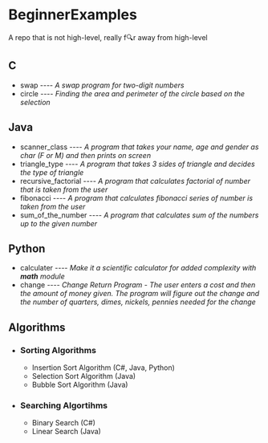 # BeginnerExamples
A repo that is not high-level, really f:mag:r away from high-level

## C
* swap ---- _A swap program for two-digit numbers_
* circle ---- _Finding the area and perimeter of the circle based on the selection_

## Java
* scanner_class ---- _A program that takes your name, age and gender as char (F or M) and then prints on screen_
* triangle_type ---- _A program that takes 3 sides of triangle and decides the type of triangle_
* recursive_factorial ---- _A program that calculates factorial of number that is taken from the user_
* fibonacci ---- _A program that calculates fibonacci series of number is taken from the user_
* sum_of_the_number ---- _A program that calculates sum of the numbers up to the given number_

## Python
* calculater ---- _Make it a scientific calculator for added complexity with **math** module_
* change ---- _Change Return Program - The user enters a cost and then the amount of money given. The program will figure out the change and the number of quarters, dimes, nickels, pennies needed for the change_

## Algorithms
- ###  Sorting Algorithms 
  - Insertion Sort Algorithm (C#, Java, Python)
  - Selection Sort Algorithm (Java)
  - Bubble Sort Algorithm (Java)
  
- ### Searching Algortihms
  - Binary Search (C#)
  - Linear Search (Java)
  
